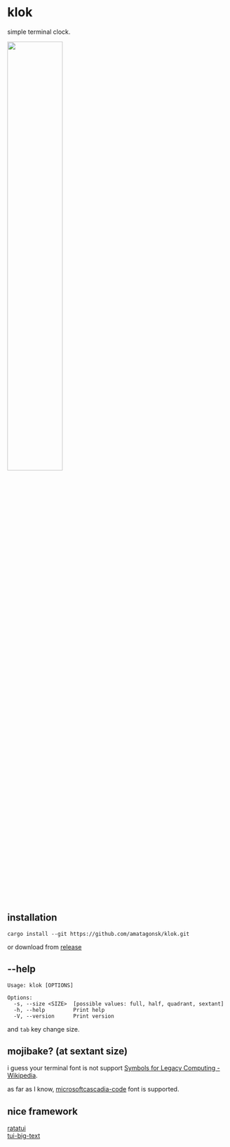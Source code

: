 # klok

simple terminal clock.

<img src="https://raw.githubusercontent.com/amatagonsk/klok/master/img/demo.avif" width="50%" />

## installation

```
cargo install --git https://github.com/amatagonsk/klok.git
```

or download from [release](https://github.com/amatagonsk/klok/releases)

## --help

```
Usage: klok [OPTIONS]

Options:
  -s, --size <SIZE>  [possible values: full, half, quadrant, sextant]
  -h, --help         Print help
  -V, --version      Print version
```

and `tab` key change size.

## mojibake? (at sextant size)

i guess your terminal font is not support [Symbols for Legacy Computing - Wikipedia](https://en.wikipedia.org/wiki/Symbols_for_Legacy_Computing).

as far as I know, [microsoftcascadia-code](https://github.com/microsoft/cascadia-code) font is supported.

## nice framework

[ratatui](https://github.com/ratatui-org/ratatui)  
[tui-big-text](https://github.com/joshka/tui-big-text)  
